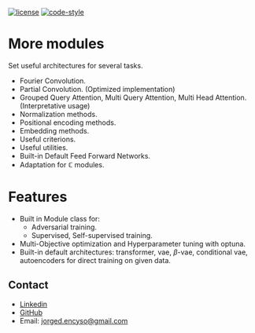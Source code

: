 [![license](https://img.shields.io/badge/License-MIT-yellow.svg)](https://opensource.org/licenses/MIT)
[![code-style](https://img.shields.io/badge/code%20style-black-000000.svg)](https://github.com/psf/black)

# More modules
Set useful architectures for several tasks.
- Fourier Convolution.
- Partial Convolution. (Optimized implementation)
- Grouped Query Attention, Multi Query Attention, Multi Head Attention. (Interpretative usage)
- Normalization methods.
- Positional encoding methods.
- Embedding methods.
- Useful criterions.
- Useful utilities.
- Built-in Default Feed Forward Networks.
- Adaptation for $\mathbb{C}$ modules.

# Features
- Built in Module class for:
    - Adversarial training.
    - Supervised, Self-supervised training.
- Multi-Objective optimization and Hyperparameter tuning with optuna.
- Built-in default architectures: transformer, vae, $\beta$-vae, conditional vae, autoencoders for direct training on given data.

## Contact  

- [Linkedin](https://www.linkedin.com/in/jorge-david-enciso-mart%C3%ADnez-149977265/)
- [GitHub](https://github.com/Jorgedavyd)
- Email: jorged.encyso@gmail.com
